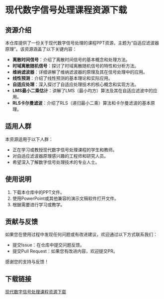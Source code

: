 # 现代数字信号处理课程资源下载

## 资源介绍

本仓库提供了一份关于现代数字信号处理的课程PPT资源，主题为“自适应滤波器原理”。该资源涵盖了以下关键内容：

- **离散时间信号**：介绍了离散时间信号的基本概念和处理方法。
- **时域离散随机信号**：探讨了时域离散随机信号的特性和分析方法。
- **维纳滤波器**：详细讲解了维纳滤波器的原理及其在信号处理中的应用。
- **线性预测**：介绍了线性预测的基本理论和实际应用。
- **自适应处理**：深入探讨了自适应处理技术的核心概念和实现方法。
- **LMS最小二乘估计**：讲解了LMS（最小均方）算法及其在自适应滤波中的应用。
- **RLS卡尔曼滤波**：介绍了RLS（递归最小二乘）算法和卡尔曼滤波的基本原理。

## 适用人群

本资源适用于以下人群：

- 正在学习或教授现代数字信号处理课程的学生和教师。
- 对自适应滤波器原理感兴趣的工程师和研究人员。
- 希望深入了解数字信号处理技术的专业人士。

## 使用说明

1. 下载本仓库中的PPT文件。
2. 使用PowerPoint或其他兼容的演示文稿软件打开文件。
3. 根据需要进行学习或教学。

## 贡献与反馈

如果您在使用过程中发现任何问题或有改进建议，欢迎通过以下方式联系我们：

- 提交Issue：在仓库中提交问题反馈。
- 提交Pull Request：如果您有改进内容，欢迎提交PR。

感谢您的支持与反馈！

## 下载链接

[现代数字信号处理课程资源下载](https://pan.quark.cn/s/0f1df7614545)